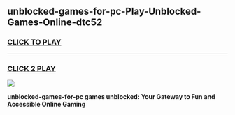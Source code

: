 
## unblocked-games-for-pc-Play-Unblocked-Games-Online-dtc52
<h3>
<a href="https://premium76.site?title=unblocked-games-for-pc&ref=24A">CLICK TO PLAY</a></h3>
<hr>

<h3>
<a href="https://premium76.site?title=unblocked-games-for-pc&ref=24A">CLICK 2 PLAY</a>
  
</h3>

<a href="https://premium76.site?title=unblocked-games-for-pc&ref=24A"><img src="https://clearcache.store/games.png"></a>


**unblocked-games-for-pc games unblocked: Your Gateway to Fun and Accessible Online Gaming**
